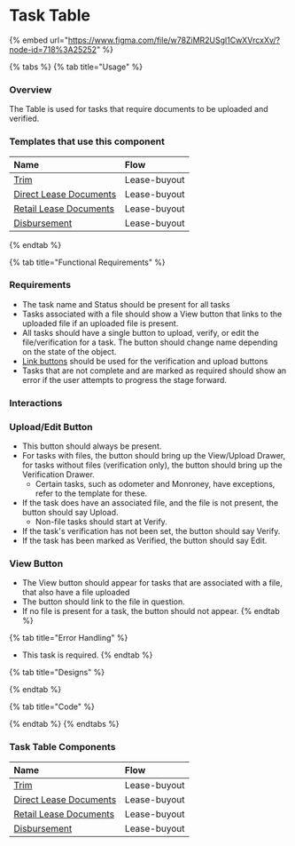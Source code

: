 # Task Table

{% embed url="https://www.figma.com/file/w78ZiMR2USgl1CwXVrcxXv/?node-id=718%3A25252" %}

{% tabs %}
{% tab title="Usage" %}
### Overview

The Table is used for tasks that require documents to be uploaded and verified.

### Templates that use this component

| Name | Flow |
| :--- | :--- |
| [Trim](../../recipe/table-receipe/task-table-templates/trim.md) | Lease-buyout |
| [Direct Lease Documents](../../recipe/table-receipe/task-table-templates/direct-lease-documents.md) | Lease-buyout |
| [Retail Lease Documents](../../recipe/table-receipe/task-table-templates/retail-lease-documents.md) | Lease-buyout |
| [Disbursement](../../recipe/table-receipe/task-table-templates/disbursement.md) | Lease-buyout |
{% endtab %}

{% tab title="Functional Requirements" %}
### Requirements

* The task name and Status should be present for all tasks
* Tasks associated with a file should show a View button that links to the uploaded file if an uploaded file is present.
* All tasks should have a single button to upload, verify, or edit the file/verification for a task. The button should change name depending on the state of the object.
* [Link buttons](../button/link-button.md) should be used for the verification and upload buttons
* Tasks that are not complete and are marked as required should show an error if the user attempts to progress the stage forward.

### Interactions

### Upload/Edit Button

* This button should always be present.
* For tasks with files, the button should bring up the View/Upload Drawer, for tasks without files \(verification only\), the button should bring up the Verification Drawer.
  * Certain tasks, such as odometer and Monroney, have exceptions, refer to the template for these.
* If the task does have an associated file, and the file is not present, the button should say Upload.
  * Non-file tasks should start at Verify.
* If the task's verification has not been set, the button should say Verify.
* If the task has been marked as Verified, the button should say Edit.

### View Button

* The View button should appear for tasks that are associated with a file, that also have a file uploaded
* The button should link to the file in question.
* If no file is present for a task, the button should not appear.
{% endtab %}

{% tab title="Error Handling" %}
* This task is required.
{% endtab %}

{% tab title="Designs" %}

{% endtab %}

{% tab title="Code" %}

{% endtab %}
{% endtabs %}



### Task Table Components

| Name | Flow |
| :--- | :--- |
| [Trim](../../recipe/table-receipe/task-table-templates/trim.md) | Lease-buyout |
| [Direct Lease Documents](../../recipe/table-receipe/task-table-templates/direct-lease-documents.md) | Lease-buyout |
| [Retail Lease Documents](../../recipe/table-receipe/task-table-templates/retail-lease-documents.md) | Lease-buyout |
| [Disbursement](../../recipe/table-receipe/task-table-templates/disbursement.md) | Lease-buyout |

